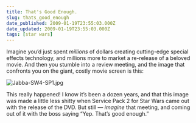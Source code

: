 ```yaml
---
title: That's Good Enough.
slug: thats_good_enough
date_published: 2009-01-19T23:55:03.000Z
date_updated: 2009-01-19T23:55:03.000Z
tags: [star wars]
---
```


Imagine you’d just spent *millions* of dollars creating cutting-edge special effects technology, and millions more to market a re-release of a beloved movie. And then you stumble into a review meeting, and the image that confronts you on the giant, costly movie screen is this:

![Jabba-SW4-SP1.jpg](/images/Jabba-SW4-SP1.jpg)

This really happened! I know it’s been a dozen years, and that this image was made a little less shitty when Service Pack 2 for Star Wars came out with the release of the DVD. But still — *imagine* that meeting, and coming out of it with the boss saying “Yep. That’s good enough.”
